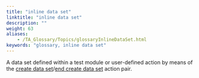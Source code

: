 ```yaml
--- 
title: "inline data set"
linktitle: "inline data set"
description: ""
weight: 63
aliases: 
    - /TA_Glossary/Topics/glossaryInlineDataSet.html
keywords: "glossary, inline data set"
---
```


A data set defined within a test module or user-defined action by means of the [create data set](/automation-guide/action-based-testing-language/built-in-actions/test-support-actions/data-sets/create-data-set)/[end create data set](/automation-guide/action-based-testing-language/built-in-actions/test-support-actions/data-sets/end-create-data-set) action pair.

